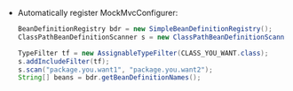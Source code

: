 * Automatically register MockMvcConfigurer:
  
  ```java
  BeanDefinitionRegistry bdr = new SimpleBeanDefinitionRegistry();
  ClassPathBeanDefinitionScanner s = new ClassPathBeanDefinitionScanner(bdr);
  
  TypeFilter tf = new AssignableTypeFilter(CLASS_YOU_WANT.class);
  s.addIncludeFilter(tf);
  s.scan("package.you.want1", "package.you.want2");       
  String[] beans = bdr.getBeanDefinitionNames();
  ```

